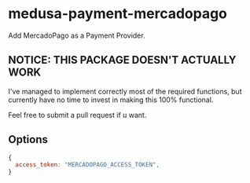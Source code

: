 # medusa-payment-mercadopago

Add MercadoPago as a Payment Provider.

## NOTICE: THIS PACKAGE DOESN'T ACTUALLY WORK
I've managed to implement correctly most of the required functions, but currently have no time to invest in making this 100% functional.

Feel free to submit a pull request if u want.

## Options

```js
{
  access_token: "MERCADOPAGO_ACCESS_TOKEN",
}
```
